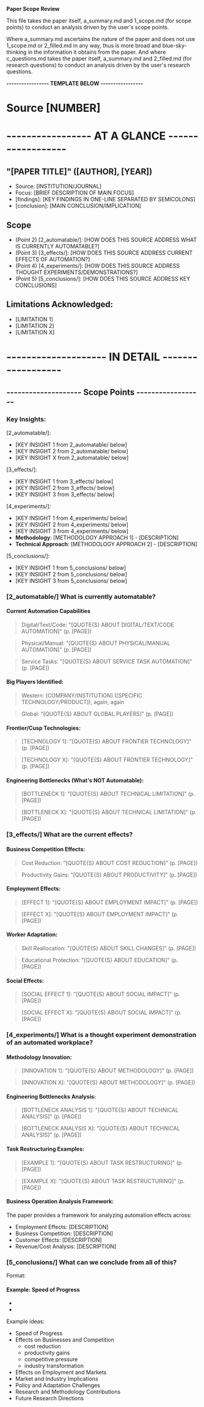 **Paper Scope Review**

This file takes the paper itself, a_summary.md and 1_scope.md (for scope points) to conduct an analysis driven by the user's scope points. 

Where a_summary.md ascertains the nature of the paper and does not use 1_scope.md or 2_filled.md in any way, thus is more broad and blue-sky-thinking in the information it obtains from the paper. And where c_questions.md takes the paper itself, a_summary.md and 2_filled.md (for research questions) to conduct an analysis driven by the user's research questions.

**----------------- TEMPLATE BELOW -----------------**


# Source [NUMBER] 
# ----------------- AT A GLANCE ------------------

## "[PAPER TITLE]" ([AUTHOR], [YEAR])
- Source: [INSTITUTION/JOURNAL]
- Focus: [BRIEF DESCRIPTION OF MAIN FOCUS]
- [findings]: [KEY FINDINGS IN ONE-LINE SEPARATED BY SEMICOLONS]
- [conclusion]: [MAIN CONCLUSION/IMPLICATION]

## Scope
- (Point 2) [2_automatable/]: [HOW DOES THIS SOURCE ADDRESS WHAT IS CURRENTLY AUTOMATABLE?]
- (Point 3) [3_effects/]: [HOW DOES THIS SOURCE ADDRESS CURRENT EFFECTS OF AUTOMATION?] 
- (Point 4) [4_experiments/]: [HOW DOES THIS SOURCE ADDRESS THOUGHT EXPERIMENTS/DEMONSTRATIONS?]
- (Point 5) [5_conclusions/]: [HOW DOES THIS SOURCE ADDRESS KEY CONCLUSIONS]

## Limitations Acknowledged:
- [LIMITATION 1]
- [LIMITATION 2]
- [LIMITATION X]

# -------------------- IN DETAIL ------------------

## -------------------- Scope Points ------------------

### Key Insights:
[2_automatable/]:
- [KEY INSIGHT 1 from 2_automatable/ below]
- [KEY INSIGHT 2 from 2_automatable/ below]
- [KEY INSIGHT X from 2_automatable/ below]

[3_effects/]: 
- [KEY INSIGHT 1 from 3_effects/ below]
- [KEY INSIGHT 2 from 3_effects/ below]
- [KEY INSIGHT 3 from 3_effects/ below]

[4_experiments/]:
- [KEY INSIGHT 1 from 4_experiments/ below]
- [KEY INSIGHT 2 from 4_experiments/ below]
- [KEY INSIGHT 3 from 4_experiments/ below]
- **Methodology**: [METHODOLOGY APPROACH 1] - [DESCRIPTION]
- **Technical Approach**: [METHODOLOGY APPROACH 2] - [DESCRIPTION]

[5_conclusions/]:
- [KEY INSIGHT 1 from 5_conclusions/ below]
- [KEY INSIGHT 2 from 5_conclusions/ below]
- [KEY INSIGHT 3 from 5_conclusions/ below]

### [2_automatable/] What is currently automatable?

#### Current Automation Capabilities

> Digital/Text/Code: "[QUOTE{S} ABOUT DIGITAL/TEXT/CODE AUTOMATION]" (p. [PAGE])

> Physical/Manual: "[QUOTE{S} ABOUT PHYSICAL/MANUAL AUTOMATION]" (p. [PAGE])

> Service Tasks: "[QUOTE{S} ABOUT SERVICE TASK AUTOMATION]" (p. [PAGE])

#### Big Players Identified:

> Western: [COMPANY/INSTITUTION] ([SPECIFIC TECHNOLOGY/PRODUCT]), again, again

> Global: "[QUOTE{S} ABOUT GLOBAL PLAYERS]" (p. [PAGE])

#### **Frontier/Cusp Technologies:**

> [TECHNOLOGY 1]: "[QUOTE{S} ABOUT FRONTIER TECHNOLOGY]" (p. [PAGE])

> [TECHNOLOGY X]: "[QUOTE{S} ABOUT FRONTIER TECHNOLOGY]" (p. [PAGE])

#### **Engineering Bottlenecks (What's NOT Automatable):**

> [BOTTLENECK 1]: "[QUOTE{S} ABOUT TECHNICAL LIMITATION]" (p. [PAGE])

> [BOTTLENECK X]: "[QUOTE{S} ABOUT TECHNICAL LIMITATION]" (p. [PAGE])

### [3_effects/] What are the current effects?
#### **Business Competition Effects:**

> Cost Reduction: "[QUOTE{S} ABOUT COST REDUCTION]" (p. [PAGE])

> Productivity Gains: "[QUOTE{S} ABOUT PRODUCTIVITY]" (p. [PAGE])

#### **Employment Effects:**

> [EFFECT 1]: "[QUOTE{S} ABOUT EMPLOYMENT IMPACT]" (p. [PAGE])

> [EFFECT X]: "[QUOTE{S} ABOUT EMPLOYMENT IMPACT]" (p. [PAGE])

#### **Worker Adaptation:**

> Skill Reallocation: "[QUOTE{S} ABOUT SKILL CHANGES]" (p. [PAGE])

> Educational Protection: "[QUOTE{S} ABOUT EDUCATION]" (p. [PAGE])

#### **Social Effects:**

> [SOCIAL EFFECT 1]: "[QUOTE{S} ABOUT SOCIAL IMPACT]" (p. [PAGE])

> [SOCIAL EFFECT X]: "[QUOTE{S} ABOUT SOCIAL IMPACT]" (p. [PAGE])

### [4_experiments/] What is a thought experiment demonstration of an automated workplace?

#### **Methodology Innovation:**

> [INNOVATION 1]: "[QUOTE{S} ABOUT METHODOLOGY]" (p. [PAGE])

> [INNOVATION X]: "[QUOTE{S} ABOUT METHODOLOGY]" (p. [PAGE])

#### **Engineering Bottlenecks Analysis:**

> [BOTTLENECK ANALYSIS 1]: "[QUOTE{S} ABOUT TECHNICAL ANALYSIS]" (p. [PAGE])

> [BOTTLENECK ANALYSIS X]: "[QUOTE{S} ABOUT TECHNICAL ANALYSIS]" (p. [PAGE])

#### **Task Restructuring Examples:**

> [EXAMPLE 1]: "[QUOTE{S} ABOUT TASK RESTRUCTURING]" (p. [PAGE])

> [EXAMPLE X]: "[QUOTE{S} ABOUT TASK RESTRUCTURING]" (p. [PAGE])

#### **Business Operation Analysis Framework:**
The paper provides a framework for analyzing automation effects across:
- Employment Effects: [DESCRIPTION]
- Business Competition: [DESCRIPTION]
- Customer Effects: [DESCRIPTION]
- Revenue/Cost Analysis: [DESCRIPTION]

### [5_conclusions/] What can we conclude from all of this?

Format:
#### **Example: Speed of Progress**
- [DETAIL 1]: [DESCRIPTION]
- [DETAIL X]: [DESCRIPTION]

Example ideas:
- Speed of Progress
- Effects on Businesses and Competition
    - cost reduction
    - productivity gains
    - competitive pressure
    - industry transformation
- Effects on Employment and Markets
- Market and Industry Implications
- Policy and Adaptation Challenges
- Research and Methodology Contributions
- Future Research Directions